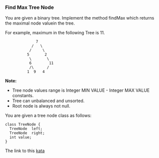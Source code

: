 ### Find Max Tree Node

You are given a binary tree. Implement the method findMax which returns the maximal node valuein the tree.

For example, maximum in the following Tree is 11.
```
              7
            /   \ 
           /     \
          5       2
           \       \
           6        11          
           /\      /
          1  9   4
```
**Note:**

* Tree node values range is Integer MIN VALUE - Integer MAX VALUE constants.
* Tree can unbalanced and unsorted.
* Root node is always not null.  

You are given a tree node class as follows:
```
class TreeNode {
  TreeNode  left;
  TreeNode  right;
  int value;
}
```

The link to this [kata](https://www.codewars.com/kata/find-max-tree-node/java)
